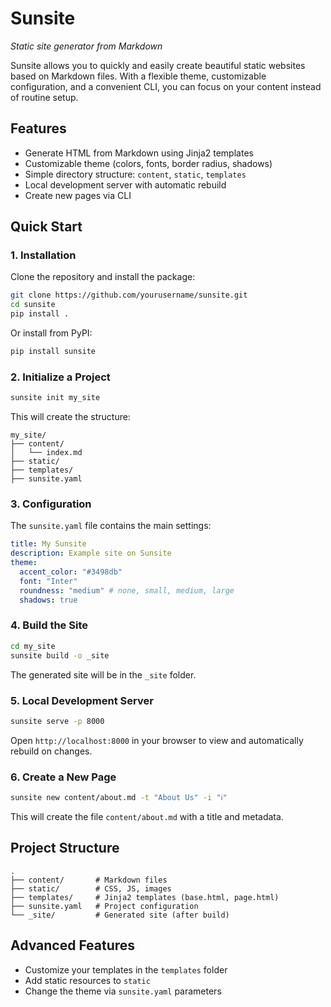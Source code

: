 # Sunsite

_Static site generator from Markdown_

Sunsite allows you to quickly and easily create beautiful static websites based on Markdown files. With a flexible theme, customizable configuration, and a convenient CLI, you can focus on your content instead of routine setup.

## Features

- Generate HTML from Markdown using Jinja2 templates
- Customizable theme (colors, fonts, border radius, shadows)
- Simple directory structure: `content`, `static`, `templates`
- Local development server with automatic rebuild
- Create new pages via CLI

## Quick Start

### 1. Installation

Clone the repository and install the package:

```bash
git clone https://github.com/yourusername/sunsite.git
cd sunsite
pip install .
```

Or install from PyPI:

```bash
pip install sunsite
```

### 2. Initialize a Project

```bash
sunsite init my_site
```

This will create the structure:

```
my_site/
├── content/
│   └── index.md
├── static/
├── templates/
├── sunsite.yaml
```

### 3. Configuration

The `sunsite.yaml` file contains the main settings:

```yaml
title: My Sunsite
description: Example site on Sunsite
theme:
  accent_color: "#3498db"
  font: "Inter"
  roundness: "medium" # none, small, medium, large
  shadows: true
```

### 4. Build the Site

```bash
cd my_site
sunsite build -o _site
```

The generated site will be in the `_site` folder.

### 5. Local Development Server

```bash
sunsite serve -p 8000
```

Open `http://localhost:8000` in your browser to view and automatically rebuild on changes.

### 6. Create a New Page

```bash
sunsite new content/about.md -t "About Us" -i "ℹ️"
```

This will create the file `content/about.md` with a title and metadata.

## Project Structure

```text
.
├── content/       # Markdown files
├── static/        # CSS, JS, images
├── templates/     # Jinja2 templates (base.html, page.html)
├── sunsite.yaml   # Project configuration
└── _site/         # Generated site (after build)
```

## Advanced Features

- Customize your templates in the `templates` folder
- Add static resources to `static`
- Change the theme via `sunsite.yaml` parameters
